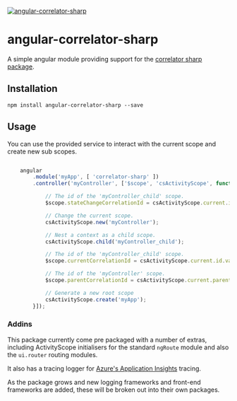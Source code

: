 
[ ![angular-correlator-sharp](https://travis-ci.org/jasond-s/angular-correlator-sharp.svg "Travis Build") ](https://travis-ci.org/jasond-s/angular-correlator-sharp "angular-correlator-sharp")

# angular-correlator-sharp

A simple angular module providing support for the [correlator sharp package](https://github.com/ivanz/CorrelatorSharp).


## Installation

`npm install angular-correlator-sharp --save`


## Usage

You can use the provided service to interact with the current scope and create new sub scopes.

```javascript

	angular
		.module('myApp', [ 'correlator-sharp' ])
		.controller('myController', ['$scope', 'csActivityScope', function ($scope, csActivityScope) {

            // The id of the 'myController_child' scope.
            $scope.stateChangeCorrelationId = csActivityScope.current.id.value;

            // Change the current scope.        
            csActivityScope.new('myController');

            // Nest a context as a child scope.
            csActivityScope.child('myController_child');

            // The id of the 'myController_child' scope.
            $scope.currentCorrelationId = csActivityScope.current.id.value;

            // The id of the 'myController' scope.
            $scope.parentCorrelationId = csActivityScope.current.parent.id.value;

            // Generate a new root scope
            csActivityScope.create('myApp');
		}]);

```


### Addins

This package currently come pre packaged with a number of extras, including ActivityScope initialisers for the standard `ngRoute` module and also the `ui.router` routing modules.

It also has a tracing logger for [Azure's Application Insights](https://azure.microsoft.com/en-gb/documentation/articles/app-insights-get-started/) tracing. 

As the package grows and new logging frameworks and front-end frameworks are added, these will be broken out into their own packages.
